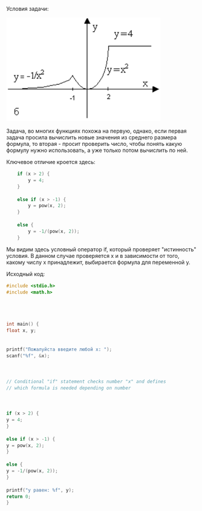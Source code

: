 Условия задачи:

![Pasted image](Imgs/2.png)

Задача, во многих функциях похожа на первую, однако, если первая задача просила вычислить новые значения из среднего размера формула, то вторая - просит проверить число, чтобы понять какую формулу нужно использовать, а уже только потом вычислить по ней.

Ключевое отличие кроется здесь:

```C
    if (x > 2) {
        y = 4;
    }

    else if (x > -1) {
        y = pow(x, 2);
    }

    else {
        y = -1/(pow(x, 2));
    }
```

Мы видим здесь условный оператор if, который проверяет "истинность" условия. В данном случае проверяется x и в зависимости от того, какому числу x принадлежит, выбирается формула для переменной y. 

Исходный код:
```C
#include <stdio.h>
#include <math.h>

  
  

int main() {
float x, y;


printf("Пожалуйста введите любой x: ");
scanf("%f", &x);

  

// Conditional "if" statement checks number "x" and defines
// which formula is needed depending on number

  

if (x > 2) {
y = 4;
}

else if (x > -1) {
y = pow(x, 2);
}

else {
y = -1/(pow(x, 2));
}

printf("y равен: %f", y);
return 0;
}
```
